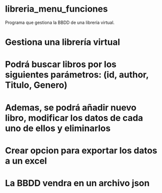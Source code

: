 # libreria_menu_funciones
Programa que gestiona la BBDD de una librería virtual.

# Gestiona una librería virtual
# Podrá buscar libros por los siguientes parámetros: (id, author, Titulo, Genero)
# Ademas, se podrá añadir nuevo libro, modificar los datos de cada uno de ellos y eliminarlos
# Crear opcion para exportar los datos a un excel
# La BBDD vendra en un archivo json
